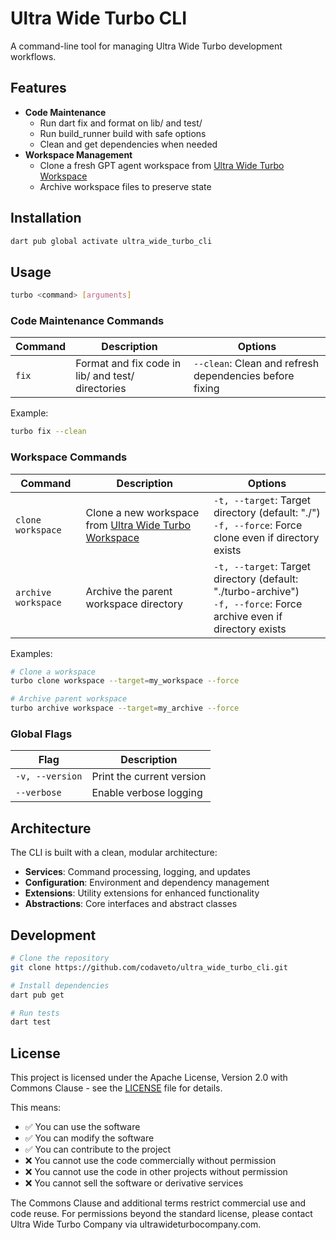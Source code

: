 # Ultra Wide Turbo CLI

A command-line tool for managing Ultra Wide Turbo development workflows.

## Features

- **Code Maintenance**
  - Run dart fix and format on lib/ and test/
  - Run build_runner build with safe options
  - Clean and get dependencies when needed
- **Workspace Management**
  - Clone a fresh GPT agent workspace from [Ultra Wide Turbo Workspace](https://github.com/ultrawideturbodev/ultra_wide_turbo_workspace)
  - Archive workspace files to preserve state

## Installation

```bash
dart pub global activate ultra_wide_turbo_cli
```

## Usage

```bash
turbo <command> [arguments]
```

### Code Maintenance Commands

| Command | Description | Options |
|---------|-------------|---------|
| `fix` | Format and fix code in lib/ and test/ directories | `--clean`: Clean and refresh dependencies before fixing |

Example:
```bash
turbo fix --clean
```

### Workspace Commands

| Command | Description | Options |
|---------|-------------|---------|
| `clone workspace` | Clone a new workspace from [Ultra Wide Turbo Workspace](https://github.com/ultrawideturbodev/ultra_wide_turbo_workspace) | `-t, --target`: Target directory (default: "./") <br> `-f, --force`: Force clone even if directory exists |
| `archive workspace` | Archive the parent workspace directory | `-t, --target`: Target directory (default: "./turbo-archive") <br> `-f, --force`: Force archive even if directory exists |

Examples:
```bash
# Clone a workspace
turbo clone workspace --target=my_workspace --force

# Archive parent workspace
turbo archive workspace --target=my_archive --force
```

### Global Flags

| Flag | Description |
|------|-------------|
| `-v, --version` | Print the current version |
| `--verbose` | Enable verbose logging |

## Architecture

The CLI is built with a clean, modular architecture:

- **Services**: Command processing, logging, and updates
- **Configuration**: Environment and dependency management
- **Extensions**: Utility extensions for enhanced functionality
- **Abstractions**: Core interfaces and abstract classes

## Development

```bash
# Clone the repository
git clone https://github.com/codaveto/ultra_wide_turbo_cli.git

# Install dependencies
dart pub get

# Run tests
dart test
```

## License

This project is licensed under the Apache License, Version 2.0 with Commons Clause - see the [LICENSE](LICENSE) file for details.

This means:
- ✅ You can use the software
- ✅ You can modify the software
- ✅ You can contribute to the project
- ❌ You cannot use the code commercially without permission
- ❌ You cannot use the code in other projects without permission
- ❌ You cannot sell the software or derivative services

The Commons Clause and additional terms restrict commercial use and code reuse. For permissions beyond the standard license, please contact Ultra Wide Turbo Company via ultrawideturbocompany.com.
